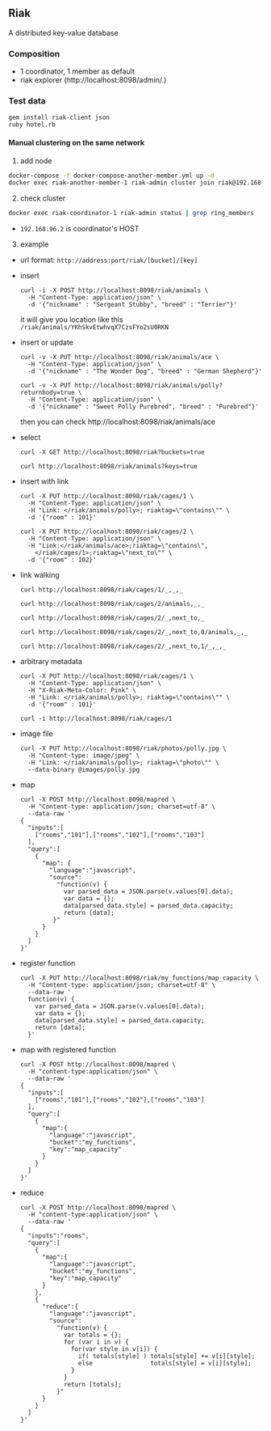 ## Riak

A distributed key-value database

### Composition
- 1 coordinator, 1 member as default
- riak explorer (http://localhost:8098/admin/.)

### Test data
  ```
  gem install riak-client json
  ruby hotel.rb
  ```

#### Manual clustering on the same network
1. add node

  ```sh
  docker-compose -f docker-compose-another-member.yml up -d
  docker exec riak-another-member-1 riak-admin cluster join riak@192.168.96.2
  ```

2. check cluster

  ```sh
  docker exec riak-coordinator-1 riak-admin status | grep ring_members
  ```

* `192.168.96.2` is coordinator's HOST

3. example

- url format: `http://address:port/riak/[bucket]/[key]`

- insert
  ```
  curl -i -X POST http://localhost:8098/riak/animals \
    -H "Content-Type: application/json" \
    -d '{"nickname" : "Sergeant Stubby", "breed" : "Terrier"}'
  ```

  it will give you location like this `/riak/animals/YKhSkvEtwhvqX7CzsFYo2sU0RKN`


- insert or update
  ```
  curl -v -X PUT http://localhost:8098/riak/animals/ace \
    -H "Content-Type: application/json" \
    -d '{"nickname" : "The Wonder Dog", "breed" : "German Shepherd"}'

  curl -v -X PUT http://localhost:8098/riak/animals/polly?returnbody=true \
    -H "Content-Type: application/json" \
    -d '{"nickname" : "Sweet Polly Purebred", "breed" : "Purebred"}'
  ```

  then you can check http://localhost:8098/riak/animals/ace


- select

  ```
  curl -X GET http://localhost:8098/riak?buckets=true

  curl http://localhost:8098/riak/animals?keys=true
  ```

- insert with link
  ```
  curl -X PUT http://localhost:8098/riak/cages/1 \
    -H "Content-Type: application/json" \
    -H "Link: </riak/animals/polly>; riaktag=\"contains\"" \
    -d '{"room" : 101}'

  curl -X PUT http://localhost:8098/riak/cages/2 \
    -H "Content-Type: application/json" \
    -H "Link:</riak/animals/ace>;riaktag=\"contains\",
      </riak/cages/1>;riaktag=\"next_to\"" \
    -d '{"room" : 102}'
  ```

- link walking
  ```
  curl http://localhost:8098/riak/cages/1/_,_,_

  curl http://localhost:8098/riak/cages/2/animals,_,_

  curl http://localhost:8098/riak/cages/2/_,next_to,_

  curl http://localhost:8098/riak/cages/2/_,next_to,0/animals,_,_

  curl http://localhost:8098/riak/cages/2/_,next_to,1/_,_,_
  ```

- arbitrary metadata
  ```
  curl -X PUT http://localhost:8098/riak/cages/1 \
    -H "Content-Type: application/json" \
    -H "X-Riak-Meta-Color: Pink" \
    -H "Link: </riak/animals/polly>; riaktag=\"contains\"" \
    -d '{"room" : 101}'

  curl -i http://localhost:8098/riak/cages/1
  ```

- image file
  ```
  curl -X PUT http://localhost:8098/riak/photos/polly.jpg \
    -H "Content-type: image/jpeg" \
    -H "Link: </riak/animals/polly>; riaktag=\"photo\"" \
    --data-binary @images/polly.jpg
  ```

- map
  ```
  curl -X POST http://localhost:8098/mapred \
    -H "Content-type: application/json; charset=utf-8" \
    --data-raw '
  {
    "inputs":[
      ["rooms","101"],["rooms","102"],["rooms","103"]
    ],
    "query":[
      {
        "map": {
          "language":"javascript",
          "source":
            "function(v) {
              var parsed_data = JSON.parse(v.values[0].data);
              var data = {};
              data[parsed_data.style] = parsed_data.capacity;
              return [data];
           }"
        }
      }
    ]
  }'
  ```

- register function
  ```
  curl -X PUT http://localhost:8098/riak/my_functions/map_capacity \
    -H "Content-type: application/json; charset=utf-8" \
    --data-raw '
    function(v) {
      var parsed_data = JSON.parse(v.values[0].data);
      var data = {};
      data[parsed_data.style] = parsed_data.capacity;
      return [data];
    }'
  ```

- map with registered function
  ```
  curl -X POST http://localhost:8098/mapred \
    -H "content-type:application/json" \
    --data-raw '
  {
    "inputs":[
      ["rooms","101"],["rooms","102"],["rooms","103"]
    ],
    "query":[
      {
        "map":{
          "language":"javascript",
          "bucket":"my_functions",
          "key":"map_capacity"
        }
      }
    ]
  }'
  ```

- reduce
  ```
  curl -X POST http://localhost:8098/mapred \
    -H "content-type:application/json" \
    --data-raw '
  {
    "inputs":"rooms",
    "query":[
      {
        "map":{
          "language":"javascript",
          "bucket":"my_functions",
          "key":"map_capacity"
        }
      },
      {
        "reduce":{
          "language":"javascript",
          "source":
            "function(v) {
              var totals = {};
              for (var i in v) {
                for(var style in v[i]) {
                  if( totals[style] ) totals[style] += v[i][style];
                  else                totals[style] = v[i][style];
                }
              }
              return [totals];
            }"
        }
      }
    ]
  }'
  ```
